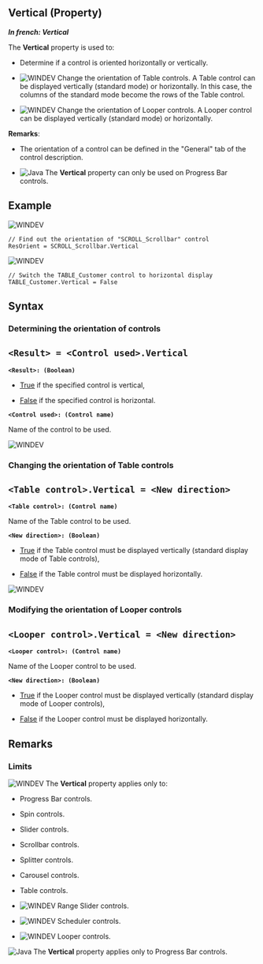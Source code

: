 


## Vertical (Property)

***In french: Vertical***
	



<a name="XUse"></a>
<a name="Use"></a>
<a name="description"></a>
The **Vertical** property is used to:

- Determine if a control is oriented horizontally or vertically.

- ![WINDEV](https://doc.pcsoft.fr/ext/images/us/WD.png) Change the orientation of Table controls. A Table control can be displayed vertically (standard mode) or horizontally. In this case, the columns of the standard mode become the rows of the Table control.

- ![WINDEV](https://doc.pcsoft.fr/ext/images/us/WD.png) Change the orientation of Looper controls. A Looper control can be displayed vertically (standard mode) or horizontally. 




**Remarks**: 

- The orientation of a control can be defined in the "General" tab of the control description.

- ![Java](https://doc.pcsoft.fr/ext/images/us/JAVA.png) The **Vertical** property can only be used on Progress Bar controls.





<a name="Example1"></a>
<a name="sample_code"></a>

## Example

![WINDEV](https://doc.pcsoft.fr/ext/images/us/WD.png) 
```wl
// Find out the orientation of "SCROLL_Scrollbar" control
ResOrient = SCROLL_Scrollbar.Vertical
```


<a name="Example2"></a>
![WINDEV](https://doc.pcsoft.fr/ext/images/us/WD.png) 
```wl
// Switch the TABLE_Customer control to horizontal display
TABLE_Customer.Vertical = False
```

<a name="XSYNTAX"></a>
<a name="SYNTAX1"></a>

## Syntax

### Determining the orientation of controls

`<Result> = <Control used>.Vertical`
---

**`<Result>: (Boolean)`**



- <u><u><u><u>True</u></u></u></u> if the specified control is vertical,

- <u><u><u><u>False</u></u></u></u> if the specified control is horizontal.




**`<Control used>: (Control name)`**

Name of the control to be used.  


<a name="SYNTAX2"></a>
![WINDEV](https://doc.pcsoft.fr/ext/images/us/WD.png) 
### Changing the orientation of Table controls

`<Table control>.Vertical = <New direction>`
---

**`<Table control>: (Control name)`**

Name of the Table control to be used.

**`<New direction>: (Boolean)`**



- <u><u><u><u>True</u></u></u></u> if the Table control must be displayed vertically (standard display mode of Table controls),

- <u><u><u><u>False</u></u></u></u> if the Table control must be displayed horizontally.  





<a name="SYNTAX3"></a>
![WINDEV](https://doc.pcsoft.fr/ext/images/us/WD.png) 
### Modifying the orientation of Looper controls

`<Looper control>.Vertical = <New direction>`
---

**`<Looper control>: (Control name)`**

Name of the Looper control to be used.

**`<New direction>: (Boolean)`**



- <u><u><u><u>True</u></u></u></u> if the Looper control must be displayed vertically (standard display mode of Looper controls),

- <u><u><u><u>False</u></u></u></u> if the Looper control must be displayed horizontally.  






<a name="NOTE0"></a>
<a name="NOTE0_1"></a>

## Remarks


### Limits
<a name="limits_ELTPARAGRAPHE000123"></a>

![WINDEV](https://doc.pcsoft.fr/ext/images/us/WD.png) The **Vertical** property applies only to:

- Progress Bar controls.

- Spin controls.

- Slider controls.

- Scrollbar controls.

- Splitter controls.

- Carousel controls.

- Table controls.

- ![WINDEV](https://doc.pcsoft.fr/ext/images/us/WD.png) Range Slider controls.

- ![WINDEV](https://doc.pcsoft.fr/ext/images/us/WD.png) Scheduler controls.

- ![WINDEV](https://doc.pcsoft.fr/ext/images/us/WD.png) Looper controls.


![Java](https://doc.pcsoft.fr/ext/images/us/JAVA.png) The **Vertical** property applies only to Progress Bar controls.


